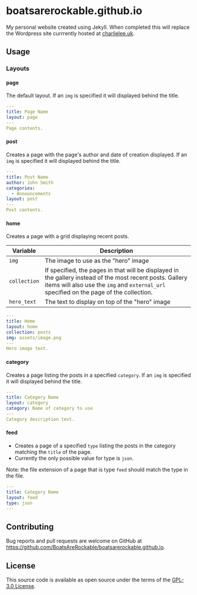 # boatsarerockable.github.io

My personal website created using Jekyll. When completed this will replace the Wordpress site currrently hosted at [charlielee.uk](http://charlielee.uk).

## Usage

### Layouts

#### page

The default layout. If an `img` is specified it will displayed behind the title.

```yaml
---
title: Page Name
layout: page
---
Page contents.
```

#### post

Creates a page with the page's author and date of creation displayed. If an `img` is specified it will displayed behind the title.

```yaml
---
title: Post Name
author: John Smith
categories:
  - Announcements
layout: post
---
Post contents.
```

#### home

Creates a page with a grid displaying recent posts.

| Variable | Description |
| --- | --- |
| `img` | The image to use as the "hero" image |
| `collection` | If specified, the pages in that will be displayed in the gallery instead of the most recent posts. Gallery items will also use the `img` and `external_url` specified on the page of the collection. |
| `hero_text` | The text to display on top of the "hero" image |

```yaml
---
title: Home
layout: home
collection: posts
img: assets/image.png
---
Hero image text.
```

#### category

Creates a page listing the posts in a specified `category`. If an `img` is specified it will displayed behind the title.

```yaml
---
title: Category Name
layout: category
category: Name of category to use
---
Category description text.
```

#### feed

* Creates a page of a specified `type` listing the posts in the category matching the `title` of the page.
* Currently the only possible value for type is `json`.

Note: the file extension of a page that is type `feed` should match the type in the file.

```yaml
---
title: Category Name
layout: feed
type: json
---
```

## Contributing

Bug reports and pull requests are welcome on GitHub at https://github.com/BoatsAreRockable/boatsarerockable.github.io.

## License

This source code is available as open source under the terms of the [GPL-3.0 License](https://opensource.org/licenses/GPL-3.0).


